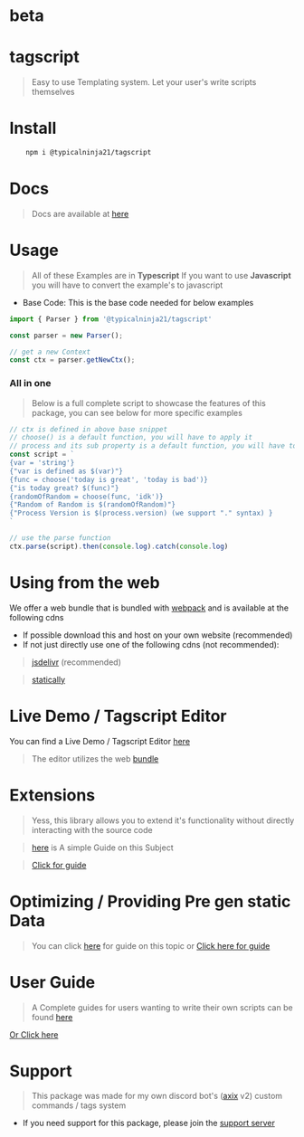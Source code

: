 
# beta
# tagscript

> Easy to use Templating system. Let your user's write scripts themselves

# Install

```diff
	npm i @typicalninja21/tagscript
```

# Docs

> Docs are available at [here](https://typicalninja493.github.io/tagscript/)

# Usage

> All of these Examples are in **Typescript** If you want to use **Javascript** you will have to convert the example's to javascript

* Base Code: This is the base code needed for below examples

```ts
import { Parser } from '@typicalninja21/tagscript'

const parser = new Parser();

// get a new Context
const ctx = parser.getNewCtx();
```

### All in one
> Below is a full complete script to showcase the features of this package, you can see below for more specific examples

```ts
// ctx is defined in above base snippet
// choose() is a default function, you will have to apply it
// process and its sub property is a default function, you will have to apply it
const script = `
{var = 'string'}
{"var is defined as $(var)"}
{func = choose('today is great', 'today is bad')}
{"is today great? $(func)"}
{randomOfRandom = choose(func, 'idk')}
{"Random of Random is $(randomOfRandom)"}
{"Process Version is $(process.version) (we support "." syntax) }
`

// use the parse function
ctx.parse(script).then(console.log).catch(console.log)
```

# Using from the web

We offer a web bundle that is bundled with [webpack](https://webpack.js.org/) and is available at the following cdns

* If possible download this and host on your own website (recommended)
* If not just directly use one of the following cdns (not recommended):

> [jsdelivr](https://cdn.jsdelivr.net/gh/typicalninja493/tagscript@beta/web/bundle.js) (recommended)


> [statically](https://cdn.statically.io/gh/typicalninja493/tagscript@beta/web/bundle.js)

# Live Demo / Tagscript Editor

You can find a Live Demo / Tagscript Editor [here](https://typicalninja493.github.io/tagscript/editor.html)

> The editor utilizes the web [bundle](#using-from-the-web) 

# Extensions

> Yess, this library allows you to extend it's functionality without directly interacting with the source code

> [here](https://typicalninja493.github.io/tagscript/extension.html) is A simple Guide on this Subject

> [Click for guide](https://typicalninja493.github.io/tagscript/extension.html)

# Optimizing / Providing Pre gen static Data

> You can click [here](https://typicalninja493.github.io/tagscript/static.html) for guide on this topic
> or [Click here for guide](https://typicalninja493.github.io/tagscript/static.html)
# User Guide

> A Complete guides for users wanting to write their own scripts can be found [here](https://typicalninja493.github.io/tagscript/guide.html)

[Or Click here](https://typicalninja493.github.io/tagscript/guide.html)

# Support

> This package was made for my own discord bot's ([axix](https://axixbot.cf) v2) custom commands / tags system

* If you need support for this package, please join the [support server](https://discord.com/invite/HVnGtzMaW4)